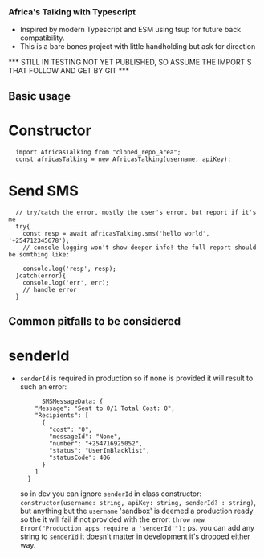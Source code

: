 ### Africa's Talking with Typescript
- Inspired by modern Typescript and ESM using tsup for future back compatibility.
- This is a bare bones project with little handholding but ask for direction

*** STILL IN TESTING 
 NOT YET PUBLISHED, SO ASSUME THE IMPORT'S THAT FOLLOW AND GET BY GIT ***

## Basic usage
# Constructor

```
  import AfricasTalking from "cloned_repo_area";
  const africasTalking = new AfricasTalking(username, apiKey);
```
# Send SMS
```
  // try/catch the error, mostly the user's error, but report if it's me
  try{
    const resp = await africasTalking.sms('hello world', '+254712345678');
    // console logging won't show deeper info! the full report should be somthing like:

    console.log('resp', resp);
  }catch(error){
    console.log('err', err);
    // handle error
  }

```

## Common pitfalls to be considered
# senderId
- `senderId` is required in production so if none is provided it will result to such an
  error:
  ```
        SMSMessageData: {
      "Message": "Sent to 0/1 Total Cost: 0",
      "Recipients": [
        {
          "cost": "0",
          "messageId": "None",
          "number": "+254716925052",
          "status": "UserInBlacklist",
          "statusCode": 406
        }
      ]
    }
  ```
  so in dev you can ignore `senderId` in class constructor: `constructor(username: string, apiKey: string, senderId? : string)`, but anything but the `username` 'sandbox' is deemed
  a production ready so the it will fail if not provided with the error:
  `throw new Error("Production apps require a 'senderId'");`
  ps. you can add any string to `senderId` it doesn't matter in development it's dropped
  either way.

